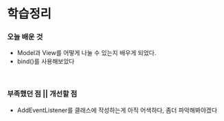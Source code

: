 
# 학습정리  


### 오늘 배운 것
 + Model과 View를 어떻게 나눌 수 있는지 배우게 되었다.
 + bind()를 사용해보았다
<br>

### 부족했던 점 || 개선할 점
+ AddEventListener를 클래스에 작성하는게 아직 어색하다, 좀더 파악해봐야겠다


<br>
